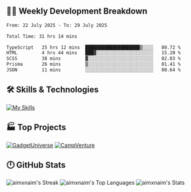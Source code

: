 

## 🧑‍💻 Weekly Development Breakdown

<!--START_SECTION:waka-->

```txt
From: 22 July 2025 - To: 29 July 2025

Total Time: 31 hrs 14 mins

TypeScript   25 hrs 12 mins  ████████████████████▒░░░░   80.72 %
HTML         4 hrs 44 mins   ███▓░░░░░░░░░░░░░░░░░░░░░   15.20 %
SCSS         38 mins         ▓░░░░░░░░░░░░░░░░░░░░░░░░   02.03 %
Prisma       26 mins         ▒░░░░░░░░░░░░░░░░░░░░░░░░   01.41 %
JSON         11 mins         ░░░░░░░░░░░░░░░░░░░░░░░░░   00.64 %
```

<!--END_SECTION:waka-->

## 🛠️ Skills & Technologies

[![My Skills](https://skillicons.dev/icons?i=angular,react,docker,mongodb,nodejs,express,github,bootstrap,prisma,postman,postgres&perline=8)](https://skillicons.dev)

## 🏭 Top Projects

[![GadgetUniverse](https://github-readme-stats.vercel.app/api/pin/?username=aimxnaim&repo=GadgetUniverse&theme=tokyonight&show_icons=true&hide_border=true)](https://github.com/aimxnaim/GadgetUniverse)
[![CampVenture](https://github-readme-stats.vercel.app/api/pin/?username=aimxnaim&repo=CampVenture&theme=tokyonight&show_icons=true&hide_border=true)](https://github.com/aimxnaim/CampVenture)

## 🕛 GitHub Stats

![aimxnaim's Streak](https://streak-stats.demolab.com?user=aimxnaim&theme=tokyonight&show_icons=true&hide_border=true)
![aimxnaim's Top Languages](https://github-readme-stats.vercel.app/api/top-langs/?username=aimxnaim&theme=tokyonight&show_icons=true&hide_border=true&layout=compact)
![aimxnaim's Stats](https://github-readme-stats.vercel.app/api?username=aimxnaim&theme=tokyonight&show_icons=true&hide_border=true&count_private=true)




